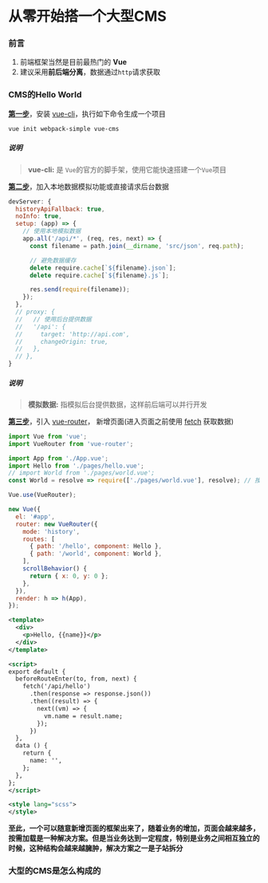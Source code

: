 # 从零开始搭一个大型CMS

### 前言
1. 前端框架当然是目前最热门的 **Vue**
2. 建议采用**前后端分离**，数据通过`http`请求获取

### CMS的Hello World
**[第一步]()**，安装 [vue-cli](https://github.com/vuejs/vue-cli)，执行如下命令生成一个项目
```bash
vue init webpack-simple vue-cms
```
##### 说明
> **vue-cli:** 是 `Vue`的官方的脚手架，使用它能快速搭建一个`Vue`项目


**[第二步]()**，加入本地数据模拟功能或直接请求后台数据
```javascript
devServer: {
  historyApiFallback: true,
  noInfo: true,
  setup: (app) => {
    // 使用本地模拟数据
    app.all('/api/*', (req, res, next) => {
      const filename = path.join(__dirname, 'src/json', req.path);

      // 避免数据缓存
      delete require.cache[`${filename}.json`];
      delete require.cache[`${filename}.js`];

      res.send(require(filename));
    });
  },
  // proxy: {
  //   // 使用后台提供数据
  //   '/api': {
  //     target: 'http://api.com',
  //     changeOrigin: true,
  //   },
  // },
}
```
##### 说明
> **模拟数据:** 指模拟后台提供数据，这样前后端可以并行开发

**[第三步]()**，引入 [vue-router](https://github.com/vuejs/vue-router)， 新增页面(进入页面之前使用 [fetch](https://github.com/github/fetch) 获取数据)
```javascript
import Vue from 'vue';
import VueRouter from 'vue-router';

import App from './App.vue';
import Hello from './pages/hello.vue';
// import World from './pages/world.vue';
const World = resolve => require(['./pages/world.vue'], resolve); // 按需加载页面

Vue.use(VueRouter);

new Vue({
  el: '#app',
  router: new VueRouter({
    mode: 'history',
    routes: [
      { path: '/hello', component: Hello },
      { path: '/world', component: World },
    ],
    scrollBehavior() {
      return { x: 0, y: 0 };
    },
  }),
  render: h => h(App),
});
```
```xml
<template>
  <div>
    <p>Hello, {{name}}</p>
  </div>
</template>

<script>
export default {
  beforeRouteEnter(to, from, next) {
    fetch('/api/hello')
      .then(response => response.json())
      .then((result) => {
        next((vm) => {
          vm.name = result.name;
        });
      })
  },
  data () {
    return {
      name: '',
    };
  },
};
</script>

<style lang="scss">
</style>
```
**至此，一个可以随意新增页面的框架出来了，随着业务的增加，页面会越来越多，按需加载是一种解决方案。但是当业务达到一定程度，特别是业务之间相互独立的时候，这种结构会越来越臃肿，解决方案之一是子站拆分**

### 大型的CMS是怎么构成的


